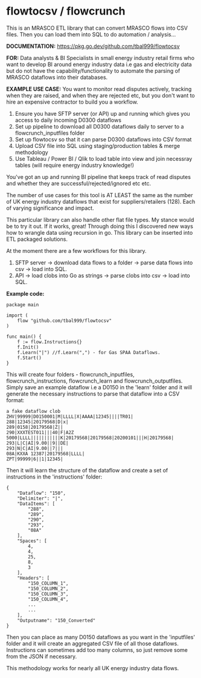 # flowtocsv / flowcrunch
This is an MRASCO ETL library that can convert MRASCO flows into CSV files.
Then you can load them into SQL to do automation / analysis...

<b>DOCUMENTATION:</b>
https://pkg.go.dev/github.com/tbal999/flowtocsv

<b>FOR:</b> Data analysts & BI Specialists in small energy industry retail firms who want to develop BI around energy industry data i.e gas and electricity data but do not have the capability/functionality to automate the parsing of MRASCO dataflows into their databases.

<b>EXAMPLE USE CASE:</b> You want to monitor read disputes actively, tracking when they are raised, and when they are rejected etc, but you don't want to hire an expensive contractor to build you a workflow. 
1) Ensure you have SFTP server (or API) up and running which gives you access to daily incoming D0300 dataflows
2) Set up pipeline to download all D0300 dataflows daily to server to a flowcrunch_inputfiles folder
3) Set up flowtocsv so that it can parse D0300 dataflows into CSV format
4) Upload CSV file into SQL using staging/production tables & merge methodology
5) Use Tableau / Power BI / Qlik to load table into view and join necessray tables (will require energy industry knowledge!)

You've got an up and running BI pipeline that keeps track of read disputes and whether they are successful/rejected/ignored etc etc.

The number of use cases for this tool is AT LEAST the same as the number of UK energy industry dataflows that exist for suppliers/retailers (128). Each of varying significance and impact.

This particular library can also handle other flat file types. My stance would be to try it out. If it works, great!
Through doing this I discovered new ways how to wrangle data using recursion in go. This library can be inserted into ETL packaged solutions.

At the moment there are a few workflows for this library.

1) SFTP server -> download data flows to a folder -> parse data flows into csv -> load into SQL.
2) API -> load clobs into Go as strings -> parse clobs into csv -> load into SQL.

<b>Example code:</b>
```
package main

import (
	flow "github.com/tbal999/flowtocsv"
)

func main() {
	f := flow.Instructions{}
	f.Init()
	f.Learn("|") //f.Learn(",") - for Gas SPAA Dataflows.
	f.Start()
}
```
This will create four folders - flowcrunch_inputfiles, flowcrunch_instructions, flowcrunch_learn and flowcrunch_outputfiles.
Simply save an example dataflow i.e a D0150 in the 'learn' folder and it will generate the necessary instructions to parse that dataflow into a CSV format:
```
a fake dataflow clob
ZHV|99999|D0150001|M|LLLL|X|AAAA|12345||||TR01|
288|12345|20179568|D|x|
289|0158|20179568|Z||
290|XXXTEST011|||40|F|A2Z 5000|LLLL|||||||||||K|20179568|20179568|20200101|||H|20179568|
293|L|C|AI|9.00||9||DE|
293|N|C|AI|9.00||7|||
08A|KXXA 12387|20179568|LLLL|
ZPT|99999|6||1|12345|
```
Then it will learn the structure of the dataflow and create a set of instructions in the 'instructions' folder:

```
{
	"Dataflow": "150",
	"Delimiter": "|",
	"DataItems": [
		"288",
		"289",
		"290",
		"293",
		"08A"
	],
	"Spaces": [
		4,
		4,
		25,
		8,
		3
	],
	"Headers": [
		"150_COLUMN_1",
		"150_COLUMN_2",
		"150_COLUMN_3",
		"150_COLUMN_4",
		...
		...
	],
	"Outputname": "150_Converted"
}
```
Then you can place as many D0150 dataflows as you want in the 'inputfiles' folder and it will create an aggregated CSV file of all those dataflows.
Instructions can sometimes add too many columns, so just remove some from the JSON if necessary.

This methodology works for nearly all UK energy industry data flows.


